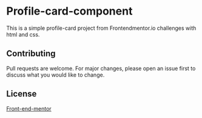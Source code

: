 # Profile-card-component
This is a simple profile-card project from Frontendmentor.io challenges with html and css.
## Contributing
Pull requests are welcome. For major changes, please open an issue first to discuss what you would like to change.
## License
[Front-end-mentor](https://www.frontendmentor.io/)
